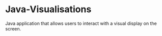 # Java-Visualisations
Java application that allows users to interact with a visual display on the screen.
